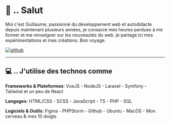 <!-- Inspiré par https://github.com/ombharatiya, merci. -->

[2.1]: https://raw.githubusercontent.com/iamgpe/iamgpe/main/github.png
[3.1]: https://raw.githubusercontent.com/iamgpe/iamgpe/main/expe.png

[2]: https://www.github.com/iamgpe

<!-- Présentation -->
# 👋 .. Salut 

Moi c'est Guillaume, passionné du développement web et autodidacte depuis maintenant plusieurs années, je consacre mes heures perdues à me former et me renseigner sur les nouveautés du web. je partage ici mes expérimentations et mes créations. Bon voyage.

[![github][2.1]][2]

---

<!-- Technos utilisées -->
## 💻 .. J'utilise des technos comme

**Frameworks & Plateformes**: VueJS - NodeJS - Laravel - Symfony - Tailwind et un peu de React

**Langages**: HTML/CSS - SCSS - JavaScript - TS - PHP - SQL

**Logiciels & Outils**: Figma - PHPStorm - Github - Ubuntu - MacOS - Mon cerveau & mes 10 doigts
